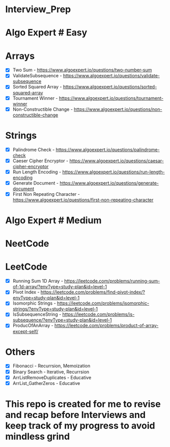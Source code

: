 # Interview_Prep

<!-- - [ ] Placeholder - -->

# Algo Expert # Easy

# Arrays

- [x] Two Sum - https://www.algoexpert.io/questions/two-number-sum
- [x] ValidateSubsequence - https://www.algoexpert.io/questions/validate-subsequence
- [x] Sorted Squared Array - https://www.algoexpert.io/questions/sorted-squared-array
- [x] Tournament Winner - https://www.algoexpert.io/questions/tournament-winner
- [x] Non-Constructible Change - https://www.algoexpert.io/questions/non-constructible-change

# Strings

- [x] Palindrome Check - https://www.algoexpert.io/questions/palindrome-check
- [x] Caeser Cipher Encryptor - https://www.algoexpert.io/questions/caesar-cipher-encryptor
- [x] Run Length Encoding - https://www.algoexpert.io/questions/run-length-encoding
- [x] Generate Document - https://www.algoexpert.io/questions/generate-document
- [x] First Non Repeating Character - https://www.algoexpert.io/questions/first-non-repeating-character

# Algo Expert # Medium

# NeetCode

# LeetCode

- [x] Running Sum 1D Array - https://leetcode.com/problems/running-sum-of-1d-array/?envType=study-plan&id=level-1
- [x] Pivot Index - https://leetcode.com/problems/find-pivot-index/?envType=study-plan&id=level-1
- [x] Isomorphic Strings - https://leetcode.com/problems/isomorphic-strings/?envType=study-plan&id=level-1
- [x] IsSubsequenceString - https://leetcode.com/problems/is-subsequence/?envType=study-plan&id=level-1
- [x] ProducOfAnArray - https://leetcode.com/problems/product-of-array-except-self/

# Others

- [x] Fibonacci - Recurrsion, Memoization
- [x] Binary Search - Iterative, Recurrsion
- [x] ArrListRemoveDuplicates - Educative
- [x] ArrList_GatherZeros - Educative

# This repo is created for me to revise and recap before Interviews and keep track of my progress to avoid mindless grind

